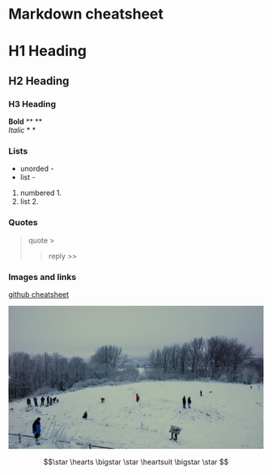 # Markdown cheatsheet

# H1 Heading
## H2 Heading
### H3 Heading

**Bold**  ** **  
*Italic*  * *

### Lists
- unorded -
- list - 
  
1. numbered 1.
2. list 2.

### Quotes

> quote >
> > reply >>

### Images and links

[github cheatsheet](https://guides.github.com/pdfs/markdown-cheatsheet-online.pdf)

![snow-castle](./images/CastleSnow%20(1).jpg)

$$\star \hearts \bigstar \star \heartsuit \bigstar \star $$

